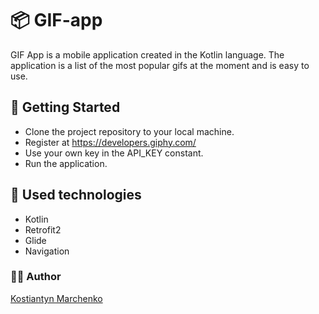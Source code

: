 # 📦 GIF-app
GIF App is a mobile application created in the Kotlin language. The application is a list of the most popular gifs at the moment and is easy to use.

## 💾 Getting Started
-  Clone the project repository to your local machine.
-  Register at https://developers.giphy.com/
-  Use your own key in the API_KEY constant.
-  Run the application.

## 🚀 Used technologies
- Kotlin
- Retrofit2
- Glide
- Navigation

### 🧑‍💼 Author
[Kostiantyn Marchenko](https://github.com/KosMarch)
